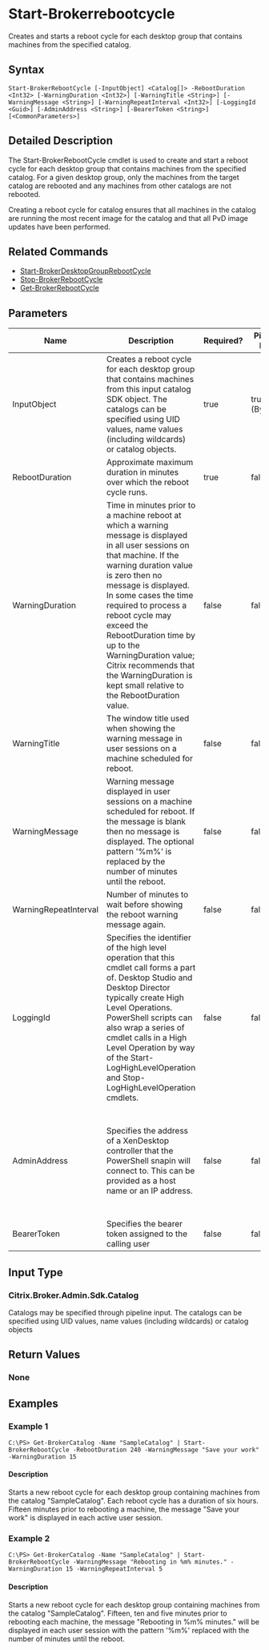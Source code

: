﻿
# Start-Brokerrebootcycle
Creates and starts a reboot cycle for each desktop group that contains machines from the specified catalog.
## Syntax
```
Start-BrokerRebootCycle [-InputObject] <Catalog[]> -RebootDuration <Int32> [-WarningDuration <Int32>] [-WarningTitle <String>] [-WarningMessage <String>] [-WarningRepeatInterval <Int32>] [-LoggingId <Guid>] [-AdminAddress <String>] [-BearerToken <String>] [<CommonParameters>]
```
## Detailed Description
The Start-BrokerRebootCycle cmdlet is used to create and start a reboot cycle for each desktop group that contains machines from the specified catalog. For a given desktop group, only the machines from the target catalog are rebooted and any machines from other catalogs are not rebooted.

Creating a reboot cycle for catalog ensures that all machines in the catalog are running the most recent image for the catalog and that all PvD image updates have been performed.


## Related Commands

* [Start-BrokerDesktopGroupRebootCycle](../Start-BrokerDesktopGroupRebootCycle/)
* [Stop-BrokerRebootCycle](../Stop-BrokerRebootCycle/)
* [Get-BrokerRebootCycle](../Get-BrokerRebootCycle/)
## Parameters
| Name   | Description | Required? | Pipeline Input | Default Value |
| --- | --- | --- | --- | --- |
| InputObject | Creates a reboot cycle for each desktop group that contains machines from this input catalog SDK object. The catalogs can be specified using UID values, name values (including wildcards) or catalog objects. | true | true (ByValue) |  |
| RebootDuration | Approximate maximum duration in minutes over which the reboot cycle runs. | true | false |  |
| WarningDuration | Time in minutes prior to a machine reboot at which a warning message is displayed in all user sessions on that machine. If the warning duration value is zero then no message is displayed. In some cases the time required to process a reboot cycle may exceed the RebootDuration time by up to the WarningDuration value; Citrix recommends that the WarningDuration is kept small relative to the RebootDuration value. | false | false |  |
| WarningTitle | The window title used when showing the warning message in user sessions on a machine scheduled for reboot. | false | false |  |
| WarningMessage | Warning message displayed in user sessions on a machine scheduled for reboot. If the message is blank then no message is displayed. The optional pattern '%m%' is replaced by the number of minutes until the reboot. | false | false |  |
| WarningRepeatInterval | Number of minutes to wait before showing the reboot warning message again. | false | false |  |
| LoggingId | Specifies the identifier of the high level operation that this cmdlet call forms a part of. Desktop Studio and Desktop Director typically create High Level Operations. PowerShell scripts can also wrap a series of cmdlet calls in a High Level Operation by way of the Start-LogHighLevelOperation and Stop-LogHighLevelOperation cmdlets. | false | false |  |
| AdminAddress | Specifies the address of a XenDesktop controller that the PowerShell snapin will connect to. This can be provided as a host name or an IP address. | false | false | Localhost. Once a value is provided by any cmdlet, this value will become the default. |
| BearerToken | Specifies the bearer token assigned to the calling user | false | false |  |

## Input Type

### Citrix.Broker.Admin.Sdk.Catalog
Catalogs may be specified through pipeline input. The catalogs can be specified using UID values, name values (including wildcards) or catalog objects
## Return Values

### None

## Examples

### Example 1
```
C:\PS> Get-BrokerCatalog -Name "SampleCatalog" | Start-BrokerRebootCycle -RebootDuration 240 -WarningMessage "Save your work" -WarningDuration 15
```
#### Description
Starts a new reboot cycle for each desktop group containing machines from the catalog "SampleCatalog". Each reboot cycle has a duration of six hours. Fifteen minutes prior to rebooting a machine, the message "Save your work" is displayed in each active user session.
### Example 2
```
C:\PS> Get-BrokerCatalog -Name "SampleCatalog" | Start-BrokerRebootCycle -WarningMessage "Rebooting in %m% minutes." -WarningDuration 15 -WarningRepeatInterval 5
```
#### Description
Starts a new reboot cycle for each desktop group containing machines from the catalog "SampleCatalog". Fifteen, ten and five minutes prior to rebooting each machine, the message "Rebooting in %m% minutes." will be displayed in each user session with the pattern '%m%' replaced with the number of minutes until the reboot.
